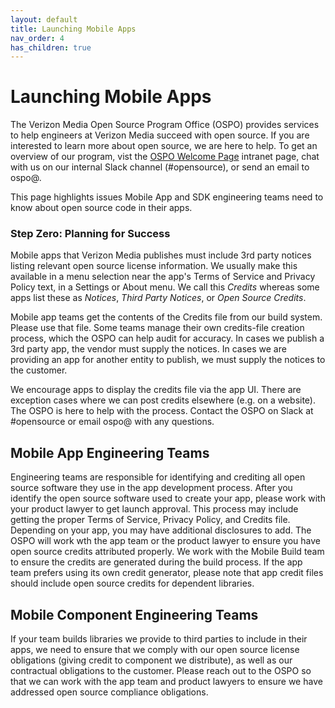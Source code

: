 ```yaml
---
layout: default
title: Launching Mobile Apps
nav_order: 4
has_children: true
---
```


# Launching Mobile Apps

The Verizon Media Open Source Program Office (OSPO) provides services to help engineers at Verizon Media succeed with open source. If you are interested to learn more about open source, we are here to help. To get an overview of our program, vist the [OSPO Welcome Page](http://yo/ospo) intranet page, chat with us on our internal Slack channel (#opensource), or send an email to ospo@.

This page highlights issues Mobile App and SDK engineering teams need to know about open source code in their apps. 

### Step Zero: Planning for Success

Mobile apps that Verizon Media publishes must include 3rd party notices listing relevant open source license information. We usually make this available in a menu selection near the app's Terms of Service and Privacy Policy text, in a Settings or About menu. We call this _Credits_ whereas some apps list these as _Notices_, _Third Party Notices_, or _Open Source Credits_.

Mobile app teams get the contents of the Credits file from our build system. Please use that file. Some teams manage their own credits-file creation process, which the OSPO can help audit for accuracy. In cases we publish a 3rd party app, the vendor must supply the notices. In cases we are providing an app for another entity to publish, we must supply the notices to the customer.

We encourage apps to display the credits file via the app UI. There are exception cases where we can post credits elsewhere (e.g. on a website). The OSPO is here to help with the process. Contact the OSPO on Slack at #opensource or email ospo@ with any questions.

## Mobile App Engineering Teams

Engineering teams are responsible for identifying and crediting all open source software they use in the app development process. After you identify the open source software used to create your app, please work with your product lawyer to get launch approval. This process may include getting the proper Terms of Service, Privacy Policy, and Credits file. Depending on your app, you may have additional disclosures to add. The OSPO will work wth the app team or the product lawyer to ensure you have open source credits attributed properly. We work with the Mobile Build team to ensure the credits are generated during the build process. If the app team prefers using its own credit generator, please note that app credit files should include open source credits for dependent libraries. 

## Mobile Component Engineering Teams

If your team builds libraries we provide to third parties to include in their apps, we need to ensure that we comply with our open source license obligations (giving credit to component we distribute), as well as our contractual obligations to the customer. Please reach out to the OSPO so that we can work with the app team and product lawyers to ensure we have addressed open source compliance obligations. 


